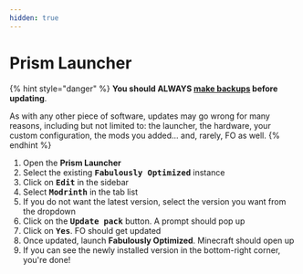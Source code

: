 ```yaml
---
hidden: true
---
```


# Prism Launcher

{% hint style="danger" %}
**You should ALWAYS [make backups](../backup/prism-launcher.md) before updating**.

As with any other piece of software, updates may go wrong for many reasons, including but not limited to: the launcher, the hardware, your custom configuration, the mods you added... and, rarely, FO as well.
{% endhint %}

1. Open the **Prism Launcher**
2. Select the existing <kbd>**Fabulously Optimized**</kbd> instance
3. Click on <kbd>**Edit**</kbd> in the sidebar
4. Select <kbd>**Modrinth**</kbd> in the tab list
5. If you do not want the latest version, select the version you want from the dropdown
6. Click on the <kbd>**Update pack**</kbd> button. A prompt should pop up
7. Click on <kbd>**Yes**</kbd>. FO should get updated
8. Once updated, launch **Fabulously Optimized**. Minecraft should open up
9. If you can see the newly installed version in the bottom-right corner, you're done!
